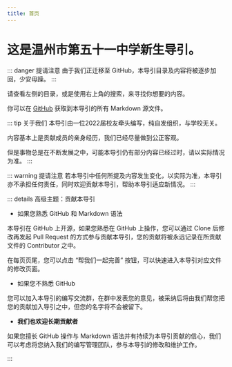 ```yaml
---
title: 首页
---
```


# 这是温州市第五十一中学新生导引。

::: danger 提请注意
由于我们正迁移至 GitHub，本导引目录及内容将被逐步加回，少安毋躁。
:::

请查看左侧的目录，或是使用右上角的搜索，来寻找你想要的内容。

你可以在 [GitHub](https://github.com/ENDsoft233/51book/) 获取到本导引的所有 Markdown 源文件。

::: tip 关于我们
本导引由一位2022届校友牵头编写，纯自发组织，与学校无关。

内容基本上是贡献成员的亲身经历，我们已经尽量做到公正客观。

但是事物总是在不断发展之中，可能本导引仍有部分内容已经过时，请以实际情况为准。
:::

::: warning 提请注意
若本导引中任何所提及内容发生变化，以实际为准，本导引亦不承担任何责任，同时欢迎贡献本导引，帮助本导引适应新情况。
:::

::: details 高级主题：贡献本导引
- 如果您熟悉 GitHub 和 Markdown 语法

本导引在 GitHub 上开源，如果您熟悉在 GitHub 上操作，您可以通过 Clone 后修改再发起 Pull Request 的方式参与贡献本导引，您的贡献将被永远记录在所贡献文件的 Contributor 之中。

在每页页尾，您可以点击 “帮我们一起完善” 按钮，可以快速进入本导引对应文件的修改页面。

- 如果您不熟悉 GitHub

您可以加入本导引的编写交流群，在群中发表您的意见，被采纳后将由我们帮您把您的贡献加入导引之中，但您的名字将不会被留下。

- **我们也欢迎长期贡献者**

如果您擅长 GitHub 操作与 Markdown 语法并有持续为本导引贡献的信心，我们可以考虑将您纳入我们的编写管理团队，参与本导引的修改和维护工作。

:::